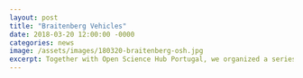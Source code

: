 ```yaml
---
layout: post
title: "Braitenberg Vehicles"
date: 2018-03-20 12:00:00 -0000
categories: news
image: /assets/images/180320-braitenberg-osh.jpg
excerpt: Together with Open Science Hub Portugal, we organized a series of interactive robotics workshops for the Brain Awareness Week, inspired by the work of Valentino Braitenberg.
---
```


